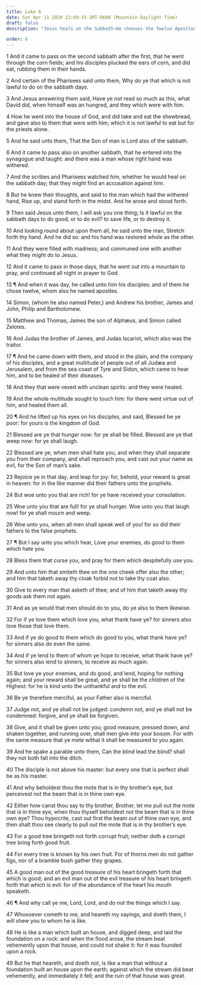 ```yaml
---
title: Luke 6
date: Sat Apr 11 2020 22:49:33 GMT-0600 (Mountain Daylight Time)
draft: false
description: "Jesus heals on the Sabbath—He chooses the Twelve Apostles—He pronounces blessings upon the obedient and woes upon the wicked."

order: 6
---
```

    
1 And it came to pass on the second sabbath after the first, that he went through the corn fields; and his disciples plucked the ears of corn, and did eat, rubbing them in their hands.

2 And certain of the Pharisees said unto them, Why do ye that which is not lawful to do on the sabbath days.

3 And Jesus answering them said, Have ye not read so much as this, what David did, when himself was an hungred, and they which were with him.

4 How he went into the house of God, and did take and eat the shewbread, and gave also to them that were with him; which it is not lawful to eat but for the priests alone.

5 And he said unto them, That the Son of man is Lord also of the sabbath.

6 And it came to pass also on another sabbath, that he entered into the synagogue and taught: and there was a man whose right hand was withered.

7 And the scribes and Pharisees watched him, whether he would heal on the sabbath day; that they might find an accusation against him.

8 But he knew their thoughts, and said to the man which had the withered hand, Rise up, and stand forth in the midst. And he arose and stood forth.

9 Then said Jesus unto them, I will ask you one thing; Is it lawful on the sabbath days to do good, or to do evil? to save life, or to destroy it.

10 And looking round about upon them all, he said unto the man, Stretch forth thy hand. And he did so: and his hand was restored whole as the other.

11 And they were filled with madness; and communed one with another what they might do to Jesus.

12 And it came to pass in those days, that he went out into a mountain to pray, and continued all night in prayer to God.

13 ¶ And when it was day, he called unto him his disciples: and of them he chose twelve, whom also he named apostles.

14 Simon, (whom he also named Peter,) and Andrew his brother, James and John, Philip and Bartholomew.

15 Matthew and Thomas, James the son of Alphæus, and Simon called Zelotes.

16 And Judas the brother of James, and Judas Iscariot, which also was the traitor.

17 ¶ And he came down with them, and stood in the plain, and the company of his disciples, and a great multitude of people out of all Judæa and Jerusalem, and from the sea coast of Tyre and Sidon, which came to hear him, and to be healed of their diseases.

18 And they that were vexed with unclean spirits: and they were healed.

19 And the whole multitude sought to touch him: for there went virtue out of him, and healed them all.

20 ¶ And he lifted up his eyes on his disciples, and said, Blessed be ye poor: for yours is the kingdom of God.

21 Blessed are ye that hunger now: for ye shall be filled. Blessed are ye that weep now: for ye shall laugh.

22 Blessed are ye, when men shall hate you, and when they shall separate you from their company, and shall reproach you, and cast out your name as evil, for the Son of man’s sake.

23 Rejoice ye in that day, and leap for joy: for, behold, your reward is great in heaven: for in the like manner did their fathers unto the prophets.

24 But woe unto you that are rich! for ye have received your consolation.

25 Woe unto you that are full! for ye shall hunger. Woe unto you that laugh now! for ye shall mourn and weep.

26 Woe unto you, when all men shall speak well of you! for so did their fathers to the false prophets.

27 ¶ But I say unto you which hear, Love your enemies, do good to them which hate you.

28 Bless them that curse you, and pray for them which despitefully use you.

29 And unto him that smiteth thee on the one cheek offer also the other; and him that taketh away thy cloak forbid not to take thy coat also.

30 Give to every man that asketh of thee; and of him that taketh away thy goods ask them not again.

31 And as ye would that men should do to you, do ye also to them likewise.

32 For if ye love them which love you, what thank have ye? for sinners also love those that love them.

33 And if ye do good to them which do good to you, what thank have ye? for sinners also do even the same.

34 And if ye lend to them of whom ye hope to receive, what thank have ye? for sinners also lend to sinners, to receive as much again.

35 But love ye your enemies, and do good, and lend, hoping for nothing again; and your reward shall be great, and ye shall be the children of the Highest: for he is kind unto the unthankful and to the evil.

36 Be ye therefore merciful, as your Father also is merciful.

37 Judge not, and ye shall not be judged: condemn not, and ye shall not be condemned: forgive, and ye shall be forgiven.

38 Give, and it shall be given unto you; good measure, pressed down, and shaken together, and running over, shall men give into your bosom. For with the same measure that ye mete withal it shall be measured to you again.

39 And he spake a parable unto them, Can the blind lead the blind? shall they not both fall into the ditch.

40 The disciple is not above his master: but every one that is perfect shall be as his master.

41 And why beholdest thou the mote that is in thy brother’s eye, but perceivest not the beam that is in thine own eye.

42 Either how canst thou say to thy brother, Brother, let me pull out the mote that is in thine eye, when thou thyself beholdest not the beam that is in thine own eye? Thou hypocrite, cast out first the beam out of thine own eye, and then shalt thou see clearly to pull out the mote that is in thy brother’s eye.

43 For a good tree bringeth not forth corrupt fruit; neither doth a corrupt tree bring forth good fruit.

44 For every tree is known by his own fruit. For of thorns men do not gather figs, nor of a bramble bush gather they grapes.

45 A good man out of the good treasure of his heart bringeth forth that which is good; and an evil man out of the evil treasure of his heart bringeth forth that which is evil: for of the abundance of the heart his mouth speaketh.

46 ¶ And why call ye me, Lord, Lord, and do not the things which I say.

47 Whosoever cometh to me, and heareth my sayings, and doeth them, I will shew you to whom he is like.

48 He is like a man which built an house, and digged deep, and laid the foundation on a rock: and when the flood arose, the stream beat vehemently upon that house, and could not shake it: for it was founded upon a rock.

49 But he that heareth, and doeth not, is like a man that without a foundation built an house upon the earth; against which the stream did beat vehemently, and immediately it fell; and the ruin of that house was great.
